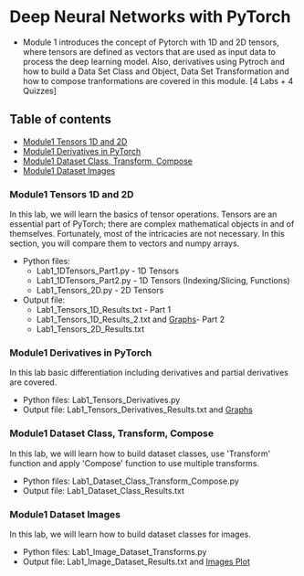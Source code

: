 # Deep Neural Networks with PyTorch

* Module 1 introduces the concept of Pytorch with 1D and 2D tensors, where tensors are defined as vectors that are used as input data to process the deep learning model. Also, derivatives using Pytroch and how to build a Data Set Class and Object, Data Set Transformation and how to compose tranformations are covered in this module. [4 Labs + 4 Quizzes]

## Table of contents
* [Module1 Tensors 1D and 2D](#module1-tensors-1d-and-2d)
* [Module1 Derivatives in PyTorch](#module1-derivatives-in-pytorch)
* [Module1 Dataset Class, Transform, Compose](#module1-dataset-class-transform-compose)
* [Module1 Dataset Images](#module1-dataset-images)

### Module1 Tensors 1D and 2D

In this lab, we will learn the basics of tensor operations. Tensors are an essential part of PyTorch; there are complex mathematical objects in and of themselves. Fortunately, most of the intricacies are not necessary. In this section, you will compare them to vectors and numpy arrays.

* Python files: 
  * Lab1_1DTensors_Part1.py - 1D Tensors
  * Lab1_1DTensors_Part2.py - 1D Tensors (Indexing/Slicing, Functions)
  * Lab1_Tensors_2D.py - 2D Tensors
* Output file: 
  * Lab1_Tensors_1D_Results.txt - Part 1
  * Lab1_Tensors_1D_Results_2.txt and [Graphs](https://github.com/worklifesg/Deep-Learning-Specialization-In-Progress-/blob/master/Deep%20Neural%20Networks%20with%20PyTorch/Module1/Lab1_1DTensors_Graphs.pdf)- Part 2 
  * Lab1_Tensors_2D_Results.txt

### Module1 Derivatives in PyTorch

In this lab basic differentiation including derivatives and partial derivatives are covered. 

* Python files: Lab1_Tensors_Derivatives.py
* Output file: Lab1_Tensors_Derivatives_Results.txt and [Graphs](https://github.com/worklifesg/Deep-Learning-Specialization-In-Progress-/blob/master/Deep%20Neural%20Networks%20with%20PyTorch/Module1/Lab1_1DTensors_Derivatives_Graphs.pdf)

### Module1 Dataset Class, Transform, Compose
In this lab, we will learn how to build dataset classes, use 'Transform' function and apply 'Compose' function to use multiple transforms.

* Python files: Lab1_Dataset_Class_Transform_Compose.py
* Output file: Lab1_Dataset_Class_Results.txt

### Module1 Dataset Images
In this lab, we will learn how to build dataset classes for images.

* Python files: Lab1_Image_Dataset_Transforms.py
* Output file: Lab1_Image_Dataset_Results.txt and [Images Plot](https://github.com/worklifesg/Deep-Learning-Specialization-In-Progress-/blob/master/Deep%20Neural%20Networks%20with%20PyTorch/Module1/Lab1_Dataset_Images_Graphs.pdf)
